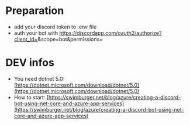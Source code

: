 # Preparation
* add your discord token to .env file
* auth your bot with https://discordapp.com/oauth2/authorize?client_id=<CLIENT-ID>&scope=bot&permissions=<PERMISSIONS>


# DEV infos
* You need dotnet 5.0: [https://dotnet.microsoft.com/download/dotnet/5.0](https://dotnet.microsoft.com/download/dotnet/5.0)
* How to start: [https://swimburger.net/blog/azure/creating-a-discord-bot-using-net-core-and-azure-app-services](https://swimburger.net/blog/azure/creating-a-discord-bot-using-net-core-and-azure-app-services)